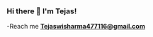 ### Hi there 👋 I'm Tejas!

  -Reach me **Tejaswisharma477116@gmail.com**
<!--
**tejas09012002/tejas09012002** is a ✨ _special_ ✨ repository because its `README.md` (this file) appears on your GitHub profile.

### Connect With me: 

Here are some ideas to get you started:

- 🔭 I’m currently working on ...
- 🌱 I’m currently learning ...
- 👯 I’m looking to collaborate on ...
- 🤔 I’m looking for help with ...
- 💬 Ask me about ...
- 📫 How to reach me: ...
- 😄 Pronouns: ...
- ⚡ Fun fact: ...
-->
